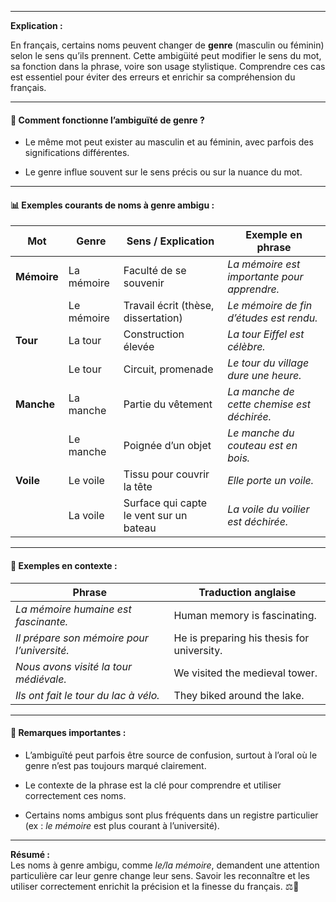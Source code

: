 
---

**Explication :**

En français, certains noms peuvent changer de **genre** (masculin ou féminin) selon le sens qu’ils prennent. Cette ambigüité peut modifier le sens du mot, sa fonction dans la phrase, voire son usage stylistique. Comprendre ces cas est essentiel pour éviter des erreurs et enrichir sa compréhension du français.

---

#### 🧱 Comment fonctionne l’ambiguïté de genre ?

- Le même mot peut exister au masculin et au féminin, avec parfois des significations différentes.
    
- Le genre influe souvent sur le sens précis ou sur la nuance du mot.
    

---

#### 📊 Exemples courants de noms à genre ambigu :

|Mot|Genre|Sens / Explication|Exemple en phrase|
|---|---|---|---|
|**Mémoire**|La mémoire|Faculté de se souvenir|_La mémoire est importante pour apprendre._|
||Le mémoire|Travail écrit (thèse, dissertation)|_Le mémoire de fin d’études est rendu._|
|**Tour**|La tour|Construction élevée|_La tour Eiffel est célèbre._|
||Le tour|Circuit, promenade|_Le tour du village dure une heure._|
|**Manche**|La manche|Partie du vêtement|_La manche de cette chemise est déchirée._|
||Le manche|Poignée d’un objet|_Le manche du couteau est en bois._|
|**Voile**|Le voile|Tissu pour couvrir la tête|_Elle porte un voile._|
||La voile|Surface qui capte le vent sur un bateau|_La voile du voilier est déchirée._|

---

#### 🔄 Exemples en contexte :

|Phrase|Traduction anglaise|
|---|---|
|_La mémoire humaine est fascinante._|Human memory is fascinating.|
|_Il prépare son mémoire pour l’université._|He is preparing his thesis for university.|
|_Nous avons visité la tour médiévale._|We visited the medieval tower.|
|_Ils ont fait le tour du lac à vélo._|They biked around the lake.|

---

#### 📝 Remarques importantes :

- L’ambiguïté peut parfois être source de confusion, surtout à l’oral où le genre n’est pas toujours marqué clairement.
    
- Le contexte de la phrase est la clé pour comprendre et utiliser correctement ces noms.
    
- Certains noms ambigus sont plus fréquents dans un registre particulier (ex : _le mémoire_ est plus courant à l’université).
    

---

**Résumé :**  
Les noms à genre ambigu, comme _le/la mémoire_, demandent une attention particulière car leur genre change leur sens. Savoir les reconnaître et les utiliser correctement enrichit la précision et la finesse du français. ⚖️📖